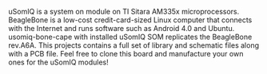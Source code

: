 uSomIQ is a system on module on TI Sitara AM335x microprocessors. BeagleBone is a low-cost credit-card-sized Linux computer that connects with the Internet and runs software such as Android 4.0 and Ubuntu. usomiq-bone-cape with installed uSomIQ SOM replicates the BeagleBone rev.A6A.
This projects contains a full set of library and schematic files along with a PCB file. Feel free to clone this board and manufacture your own ones for the uSomIQ modules!